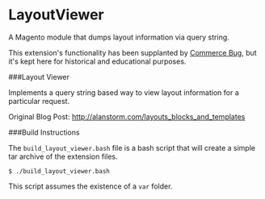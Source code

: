 LayoutViewer
============

A Magento module that dumps layout information via query string.

This extension's functionality has been supplanted by <a href="http://store.pulsestorm.net/products/commerce-bug-2">Commerce Bug</a>, but it's kept here for historical and educational purposes. 

###Layout Viewer

Implements a query string based way to view layout information for a particular request. 

Original Blog Post: http://alanstorm.com/layouts_blocks_and_templates

###Build Instructions

The `build_layout_viewer.bash` file is a bash script that will create a simple tar archive of the extension files. 

    $ ./build_layout_viewer.bash

This script assumes the existence of a `var` folder.